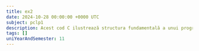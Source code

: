 ```yaml
---
title: ex2
date: 2024-10-28 00:00:00 +0000 UTC
subject: pclp1
description: Acest cod C ilustrează structura fundamentală a unui program: funcția `main` ca punct de intrare, utilizarea directivei `#include` pentru biblioteci standard (`stdio.h`) și `printf` pentru afișarea textului în consolă.
tags: []
uniYearAndSemester: 11
---
```


